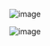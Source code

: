 ![image](https://github.com/NguyenNgocQuyen29/Embedded-System/assets/124705679/fd739037-6cb5-4c30-9c10-7bc53b6214c4)

![image](https://github.com/NguyenNgocQuyen29/Embedded-System/assets/124705679/a8cd5683-835b-4007-9718-ae4f764462a9)
